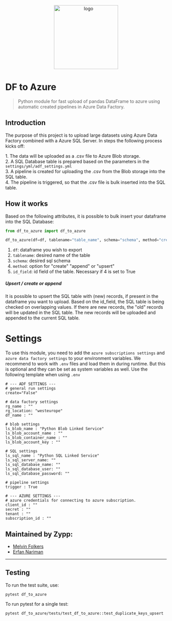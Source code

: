 <p align="center"><img alt="logo" src="https://www.zypp.io/static/assets/img/logos/Main logo - White/Zypp - White - JPG.jpg" width="200"></p>

# DF to Azure

> Python module for fast upload of pandas DataFrame to azure using automatic created pipelines in Azure Data Factory.

## Introduction

The purpose of this project is to upload large datasets using Azure Data Factory combined with a Azure SQL Server. 
In steps the following process kicks off:<p>
    1. The data will be uploaded as a .csv file to Azure Blob storage.<br>
    2. A SQL Database table is prepared based on the parameters in the `settings/yml/adf_settings.yml`<br>
    3. A pipeline is created for uploading the .csv from the Blob storage into the SQL table.<br>
    4. The pipeline is triggered, so that the .csv file is bulk inserted into the SQL table.<br>

## How it works

Based on the following attributes, it is possible to bulk insert your dataframe into the SQL Database:

```python
from df_to_azure import df_to_azure

df_to_azure(df=df, tablename="table_name", schema="schema", method="create", id_field="col_a")
```

1. `df`: dataframe you wish to export
2. `tablename`: desired name of the table 
3. `schema`: desired sql schema
4. `method`: option for "create" "append" or "upsert"
5. `id_field`: id field of the table. Necessary if 4 is set to True

##### Upsert / create or append
It is possible to upsert the SQL table with (new) records, if present in the dataframe you want to upload.
Based on the id_field, the SQL table is being checked on overlapping values.
If there are new records, the "old" records will be updated in the SQL table.
The new records will be uploaded and appended to the current SQL table.

# Settings
To use this module, you need to add the `azure subscriptions settings` and `azure data factory settings` to your environment variables.
We recommend to work with `.env` files and load them in during runtime. But this is optional and they can be set as system variables as well.
Use the following template when using `.env`

```text
# --- ADF SETTINGS ---
# general run settings
create="False"

# data factory settings
rg_name : ""
rg_location: "westeurope"
df_name : ""

# blob settings
ls_blob_name : "Python Blob Linked Service"
ls_blob_account_name : ""
ls_blob_container_name : ""
ls_blob_account_key : ""

# SQL settings
ls_sql_name : "Python SQL Linked Service"
ls_sql_server_name: ""
ls_sql_database_name: ""
ls_sql_database_user: ""
ls_sql_database_password: ""

# pipeline settings
trigger : True

# --- AZURE SETTINGS ---
# azure credentials for connecting to azure subscription.
client_id : ""
secret : ""
tenant : ""
subscription_id : ""
```

## Maintained by Zypp:
- [Melvin Folkers](https://github.com/melvinfolkers)
- [Erfan Nariman](https://github.com/erfannariman)

---

## Testing

To run the test suite, use:

```commandline
pytest df_to_azure
```

To run pytest for a single test:
```commandline
pytest df_to_azure/tests/test_df_to_azure::test_duplicate_keys_upsert
```